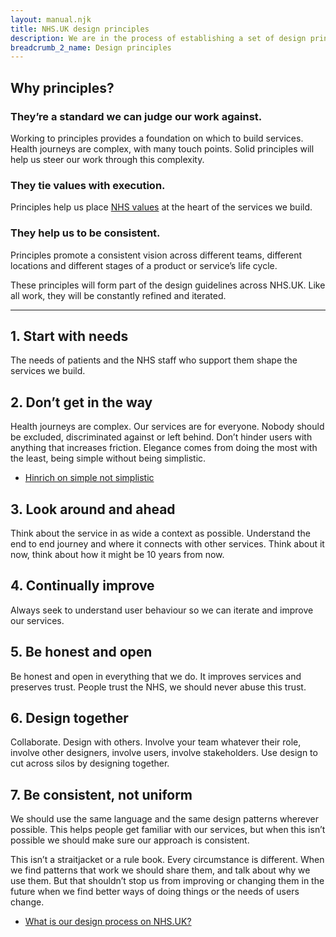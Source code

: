 ```yaml
---
layout: manual.njk
title: NHS.UK design principles
description: We are in the process of establishing a set of design principles. This is a piece of collaborative work between NHS.UK teams, spanning content, design and development.
breadcrumb_2_name: Design principles
---
```



## Why principles?

### They’re a standard we can judge our work against.

Working to principles provides a foundation on which to build services. Health journeys are complex, with many
touch points. Solid principles will help us steer our work through this complexity.

### They tie values with execution.
Principles help us place [NHS values](https://www.gov.uk/government/publications/the-nhs-constitution-for-england/the-nhs-constitution-for-england#nhs-values)
at the heart of the services we build.

### They help us to be consistent.
Principles promote a consistent vision across different teams, different locations and different stages of a product
or service’s life cycle.

These principles will form part of the design guidelines across NHS.UK. Like all work, they will be constantly
refined and iterated.

---

<a name="1"></a>
## 1. Start with needs

The needs of patients and the NHS staff who support them shape the services we build.

<a name="2"></a>
## 2. Don’t get in the way

Health journeys are complex. Our services are for everyone. Nobody should be excluded, discriminated against or left
behind. Don’t hinder users with anything that increases friction. Elegance comes from doing the most with the least,
being simple without being simplistic.
* <a href="#">Hinrich on simple not simplistic</a>

<a name="3"></a>
## 3. Look around and ahead

Think about the service in as wide a context as possible. Understand the end to end journey and where it connects with
other services. Think about it now, think about how it might be 10 years from now.

<a name="4"></a>
## 4. Continually improve

Always seek to understand user behaviour so we can iterate and improve our services.

<a name="5"></a>
## 5. Be honest and open

Be honest and open in everything that we do. It improves services and preserves trust. People trust the NHS,
we should never abuse this trust.

<a name="6"></a>
## 6. Design together

Collaborate. Design with others. Involve your team whatever their role, involve other designers, involve users, involve stakeholders. Use design to cut across silos by designing together.

<a name="7"></a>
## 7. Be consistent, not uniform
We should use the same language and the same design patterns wherever possible. This helps people get familiar with our services, but when this isn’t possible we should make sure our approach is consistent.

This isn’t a straitjacket or a rule book. Every circumstance is different. When we find patterns that work we should share them, and talk about why we use them. But that shouldn’t stop us from improving or changing them in the future when we find better ways of doing things or the needs of users change.
* <a href="#">What is our design process on NHS.UK?</a>
